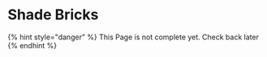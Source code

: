 # Shade Bricks

{% hint style="danger" %}
This Page is not complete yet. Check back later
{% endhint %}

